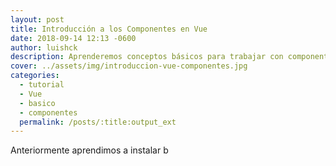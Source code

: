 ```yaml
---
layout: post
title: Introducción a los Componentes en Vue
date: 2018-09-14 12:13 -0600
author: luishck
description: Aprenderemos conceptos básicos para trabajar con componentes en Vue
cover: ../assets/img/introduccion-vue-componentes.jpg
categories:
  - tutorial
  - Vue
  - basico
  - componentes
  permalink: /posts/:title:output_ext
---
```

Anteriormente aprendimos a instalar b